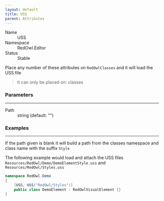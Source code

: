 ```yaml
---
layout: default
title: USS
parent: Attributes
---
```


<dl>
  <dt>Name</dt>
  <dd>USS</dd>
  <dt>Namespace</dt>
  <dd>RedOwl.Editor</dd>
  <dt>Status</dt>
  <dd><span class="label label-green">Stable</span></dd>
</dl>

Place any number of these attributes on `RedOwlClasses` and it will load the USS file

<blockquote class="label bg-grey-dk-100">It can only be placed on: classes</blockquote>

### Parameters
---

<dl>
  <dt>Path</dt>
  <dd>string (default: "")</dd>
</dl>

### Examples
---

If the path given is blank it will build a path from the classes namespace and class name with the suffix `Style`

The following example would load and attach the USS files `Resources/RedOwl/Demo/DemoElementStyle.uss` and `Resources/RedOwl/Styles.uss`

```csharp
namespace RedOwl.Demo
{
    [USS, USS("RedOwl/Styles")]
    public class DemoElement : RedOwlVisualElement {}
}
```
